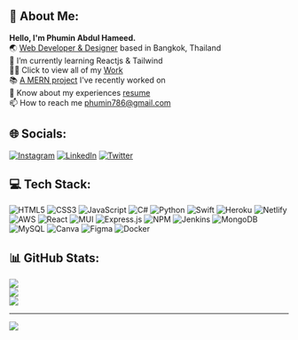 ## 💫 About Me:

**Hello, I'm Phumin Abdul Hameed.**
<br>🌏 [Web Developer & Designer](phumzxter.com) based in Bangkok, Thailand
<br>🧠 I’m currently learning Reactjs & Tailwind
<br>👨‍💻 Click to view all of my [Work](https://github.com/phumzxter?tab=repositories)
<br>📚 [A MERN project](https://github.com/phumzxter/Au-Tutify) I've recently worked on
<br>📄 Know about my experiences [resume](https://github.com/phumzxter/Resume/blob/main/README.md)
<br>📫 How to reach me phumin786@gmail.com<br>



## 🌐 Socials:
[![Instagram](https://img.shields.io/badge/Instagram-%23E4405F.svg?logo=Instagram&logoColor=white)](https://instagram.com/phumzxter) 
[![LinkedIn](https://img.shields.io/badge/LinkedIn-%230077B5.svg?logo=linkedin&logoColor=white)](https://www.linkedin.com/in/phumin-abdul-hameed-212b341a1/) 
[![Twitter](https://img.shields.io/badge/Twitter-%231DA1F2.svg?logo=Twitter&logoColor=white)](https://twitter.com/phumzxter) 



## 💻 Tech Stack:
![HTML5](https://img.shields.io/badge/html5-%23E34F26.svg?style=flat&logo=html5&logoColor=white) ![CSS3](https://img.shields.io/badge/css3-%231572B6.svg?style=flat&logo=css3&logoColor=white) ![JavaScript](https://img.shields.io/badge/javascript-%23323330.svg?style=flat&logo=javascript&logoColor=%23F7DF1E) ![C#](https://img.shields.io/badge/c%23-%23239120.svg?style=flat&logo=c-sharp&logoColor=white) ![Python](https://img.shields.io/badge/python-3670A0?style=flat&logo=python&logoColor=ffdd54) ![Swift](https://img.shields.io/badge/swift-F54A2A?style=flat&logo=swift&logoColor=white) ![Heroku](https://img.shields.io/badge/heroku-%23430098.svg?style=flat&logo=heroku&logoColor=white) ![Netlify](https://img.shields.io/badge/netlify-%23000000.svg?style=flat&logo=netlify&logoColor=#00C7B7) ![AWS](https://img.shields.io/badge/AWS-%23FF9900.svg?style=flat&logo=amazon-aws&logoColor=white) ![React](https://img.shields.io/badge/react-%2320232a.svg?style=flat&logo=react&logoColor=%2361DAFB) ![MUI](https://img.shields.io/badge/MUI-%230081CB.svg?style=flat&logo=material-ui&logoColor=white) ![Express.js](https://img.shields.io/badge/express.js-%23404d59.svg?style=flat&logo=express&logoColor=%2361DAFB) ![NPM](https://img.shields.io/badge/NPM-%23000000.svg?style=flat&logo=npm&logoColor=white) ![Jenkins](https://img.shields.io/badge/jenkins-%232C5263.svg?style=flat&logo=jenkins&logoColor=white) ![MongoDB](https://img.shields.io/badge/MongoDB-%234ea94b.svg?style=flat&logo=mongodb&logoColor=white) ![MySQL](https://img.shields.io/badge/mysql-%2300f.svg?style=flat&logo=mysql&logoColor=white) ![Canva](https://img.shields.io/badge/Canva-%2300C4CC.svg?style=flat&logo=Canva&logoColor=white) 	![Figma](https://img.shields.io/badge/figma-%23F24E1E.svg?style=flat&logo=figma&logoColor=white) ![Docker](https://img.shields.io/badge/docker-%230db7ed.svg?style=flat&logo=docker&logoColor=white)

## 📊 GitHub Stats:

![](https://github-readme-stats.vercel.app/api?username=phumzxter&theme=dark&hide_border=false&include_all_commits=false&count_private=false)<br/>
![](https://github-readme-streak-stats.herokuapp.com/?user=phumzxter&theme=dark&hide_border=false)<br/>
![](https://github-readme-stats.vercel.app/api/top-langs/?username=phumzxter&theme=dark&hide_border=false&include_all_commits=false&count_private=false&layout=compact)

---
[![](https://visitcount.itsvg.in/api?id=phumzxter&icon=5&color=1)](https://visitcount.itsvg.in)
